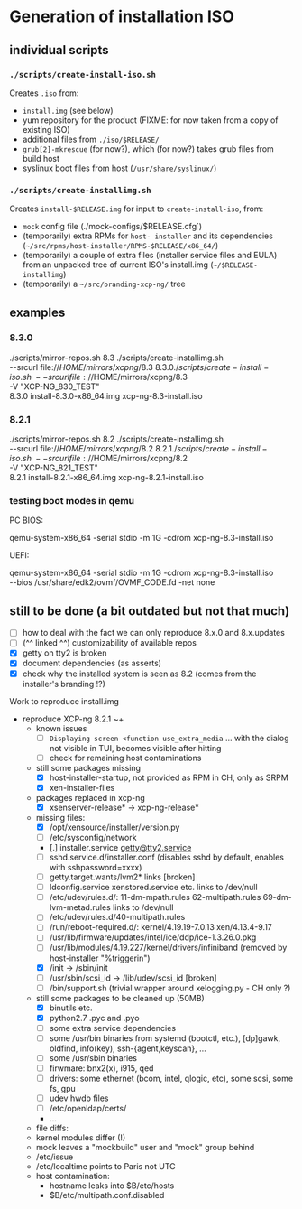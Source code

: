# Generation of installation ISO

## individual scripts

### `./scripts/create-install-iso.sh`

Creates `.iso` from:
- `install.img` (see below)
- yum repository for the product (FIXME: for now taken from a copy of existing ISO)
- additional files from `./iso/$RELEASE/`
- `grub[2]-mkrescue` (for now?), which (for now?) takes grub files from build host
- syslinux boot files from host (`/usr/share/syslinux/`)

### `./scripts/create-installimg.sh`

Creates `install-$RELEASE.img` for input to `create-install-iso`, from:
- `mock` config file (./mock-configs/$RELEASE.cfg`)
- (temporarily) extra RPMs for `host- installer` and its dependencies
  (`~/src/rpms/host-installer/RPMS-$RELEASE/x86_64/`)
- (temporarily) a couple of extra files (installer service files and
  EULA) from an unpacked tree of current ISO's install.img
  (`~/$RELEASE-installimg`)
- (temporarily) a `~/src/branding-xcp-ng/` tree


## examples

### 8.3.0

 ./scripts/mirror-repos.sh 8.3
 ./scripts/create-installimg.sh \
     --srcurl file://$HOME/mirrors/xcpng/8.3 \
     8.3.0
 ./scripts/create-install-iso.sh \
     --srcurl file://$HOME/mirrors/xcpng/8.3 \
     -V "XCP-NG_830_TEST" \
     8.3.0 install-8.3.0-x86_64.img xcp-ng-8.3-install.iso

### 8.2.1

 ./scripts/mirror-repos.sh 8.2
 ./scripts/create-installimg.sh \
     --srcurl file://$HOME/mirrors/xcpng/8.2 \
     8.2.1
 ./scripts/create-install-iso.sh \
     --srcurl file://$HOME/mirrors/xcpng/8.2 \
     -V "XCP-NG_821_TEST" \
     8.2.1 install-8.2.1-x86_64.img xcp-ng-8.2.1-install.iso

### testing boot modes in qemu

PC BIOS:

 qemu-system-x86_64 -serial stdio -m 1G -cdrom xcp-ng-8.3-install.iso

UEFI:

 qemu-system-x86_64 -serial stdio -m 1G -cdrom xcp-ng-8.3-install.iso \
   --bios /usr/share/edk2/ovmf/OVMF_CODE.fd -net none


## still to be done (a bit outdated but not that much)

* [ ] how to deal with the fact we can only reproduce 8.x.0 and 8.x.updates
* [ ] (^^ linked ^^) customizability of available repos
* [x] getty on tty2 is broken
* [x] document dependencies (as asserts)
* [x] check why the installed system is seen as 8.2 (comes from the installer's branding !?)

Work to reproduce install.img

* reproduce XCP-ng 8.2.1 ~+
  * known issues
    - [ ] `Displaying screen <function use_extra_media` ... with the dialog not visible
          in TUI, becomes visible after hitting <TAB>
    - [ ] check for remaining host contaminations
  * still some packages missing
    - [x] host-installer-startup, not provided as RPM in CH, only as SRPM
    - [x] xen-installer-files
  * packages replaced in xcp-ng
    - [x] xsenserver-release* -> xcp-ng-release*
  * missing files:
    - [x] /opt/xensource/installer/version.py
    - [ ] /etc/sysconfig/network
    - [.] installer.service getty@tty2.service
    - [ ] sshd.service.d/installer.conf (disables sshd by default, enables with sshpassword=xxxx)
    - [ ] getty.target.wants/lvm2* links [broken]
    - [ ] ldconfig.service xenstored.service etc. links to /dev/null
    - [ ] /etc/udev/rules.d/: 11-dm-mpath.rules 62-multipath.rules 69-dm-lvm-metad.rules links to /dev/null
    - [ ] /etc/udev/rules.d/40-multipath.rules
    - [ ] /run/reboot-required.d/: kernel/4.19.19-7.0.13 xen/4.13.4-9.17
    - [ ] /usr/lib/firmware/updates/intel/ice/ddp/ice-1.3.26.0.pkg
    - [ ] /usr/lib/modules/4.19.227/kernel/drivers/infiniband (removed by host-installer "%triggerin")
    - [x] /init -> /sbin/init
    - [ ] /usr/sbin/scsi_id -> /lib/udev/scsi_id [broken]
    - [ ] /bin/support.sh (trivial wrapper around xelogging.py - CH only ?)
  * still some packages to be cleaned up (50MB)
    - [x] binutils etc.
    - [x] python2.7 .pyc and .pyo
    - [ ] some extra service dependencies
    - [ ] some /usr/bin binaries from systemd (bootctl, etc.), [dp]gawk, oldfind, info(key), ssh-{agent,keyscan}, ...
    - [ ] some /usr/sbin binaries
    - [ ] firwmare: bnx2(x), i915, qed
    - [ ] drivers: some ethernet (bcom, intel, qlogic, etc), some scsi, some fs, gpu
    - [ ] udev hwdb files
    - [ ] /etc/openldap/certs/
    - ...
  * file diffs:
   * kernel modules differ (!)
   * mock leaves a "mockbuild" user and "mock" group behind
   * /etc/issue
   * /etc/localtime points to Paris not UTC
   * host contamination:
     * hostname leaks into $B/etc/hosts
     * $B/etc/multipath.conf.disabled
